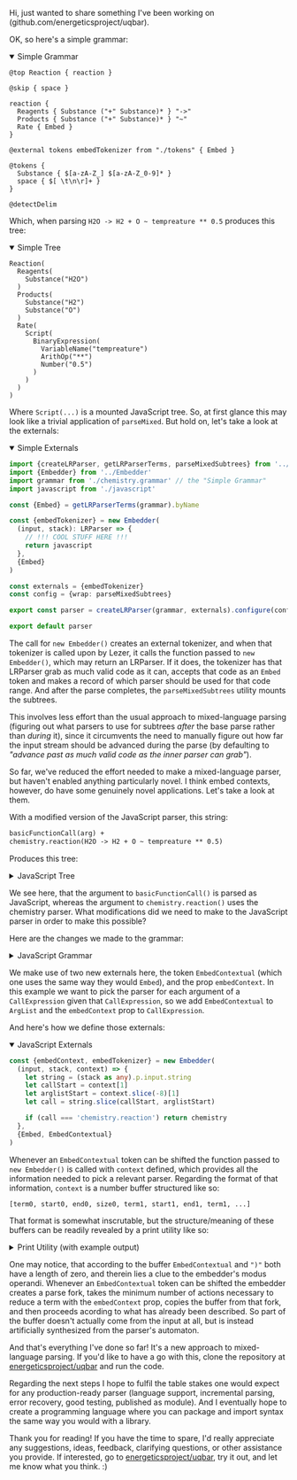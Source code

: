 Hi, just wanted to share something I've been working on (github.com/energeticsproject/uqbar).

OK, so here's a simple grammar:

<details open>
<summary>Simple Grammar</summary>

```grammar
@top Reaction { reaction }

@skip { space }

reaction {
  Reagents { Substance ("+" Substance)* } "->"
  Products { Substance ("+" Substance)* } "~"
  Rate { Embed }
}

@external tokens embedTokenizer from "./tokens" { Embed }

@tokens {
  Substance { $[a-zA-Z_] $[a-zA-Z_0-9]* }
  space { $[ \t\n\r]+ }
}

@detectDelim
```

</details>

Which, when parsing `H2O -> H2 + O ~ tempreature ** 0.5` produces this tree:

<details open>
<summary>Simple Tree</summary>

```
Reaction(
  Reagents(
    Substance("H2O")
  )
  Products(
    Substance("H2")
    Substance("O")
  )
  Rate(
    Script(
      BinaryExpression(
        VariableName("tempreature")
        ArithOp("**")
        Number("0.5")
      )
    )
  )
)
```

</details>

Where `Script(...)` is a mounted JavaScript tree. So, at first glance this may look like a trivial application of `parseMixed`. But hold on, let's take a look at the externals:

<details open>
<summary>Simple Externals</summary>

```ts
import {createLRParser, getLRParserTerms, parseMixedSubtrees} from '../utils'
import {Embedder} from '../Embedder'
import grammar from './chemistry.grammar' // the "Simple Grammar"
import javascript from './javascript'

const {Embed} = getLRParserTerms(grammar).byName

const {embedTokenizer} = new Embedder(
  (input, stack): LRParser => {
    // !!! COOL STUFF HERE !!!
    return javascript
  },
  {Embed}
)

const externals = {embedTokenizer}
const config = {wrap: parseMixedSubtrees}

export const parser = createLRParser(grammar, externals).configure(config)

export default parser
```

</details>

The call for `new Embedder()` creates an external tokenizer, and when that tokenizer is called upon by Lezer, it calls the function passed to `new Embedder()`, which may return an LRParser. If it does, the tokenizer has that LRParser grab as much valid code as it can, accepts that code as an `Embed` token and makes a record of which parser should be used for that code range. And after the parse completes, the `parseMixedSubtrees` utility mounts the subtrees.

This involves less effort than the usual approach to mixed-language parsing (figuring out what parsers to use for subtrees _after_ the base parse rather than _during_ it), since it circumvents the need to manually figure out how far the input stream should be advanced during the parse (by defaulting to _"advance past as much valid code as the inner parser can grab"_).

So far, we've reduced the effort needed to make a mixed-language parser, but haven't enabled anything particularly novel. I think embed contexts, however, do have some genuinely novel applications. Let's take a look at them.

With a modified version of the JavaScript parser, this string:

```txt
basicFunctionCall(arg) +
chemistry.reaction(H2O -> H2 + O ~ tempreature ** 0.5)
```

Produces this tree:

<details>
<summary>JavaScript Tree</summary>

```
Script(
  BinaryExpression(
    CallExpression(
      VariableName("basicFunctionCall")
      ArgList(
        "("
        VariableName("arg")
        ")"
      )
    )
    ArithOp("+")
    CallExpression(
      MemberExpression(
        VariableName("chemistry")
        "."
        PropertyName("reaction")
      )
      ArgList(
        "("
        Reaction(
          Reagents(
            Substance("H2O")
          )
          Products(
            Substance("H2")
            Substance("O")
          )
          Rate(
            Script(
              BinaryExpression(
                VariableName("tempreature")
                ArithOp("**")
                Number("0.5")
              )
            )
          )
        )
        ")"
      )
    )
  )
)
```

</details>

We see here, that the argument to `basicFunctionCall()` is parsed as JavaScript, whereas the argument to `chemistry.reaction()` uses the chemistry parser. What modifications did we need to make to the JavaScript parser in order to make this possible?

Here are the changes we made to the grammar:

<details>
<summary>JavaScript Grammar</summary>

```git
diff --git a/src/javascript.grammar b/src/javascript.grammar
index b98ca66..0b506f4 100644
--- a/src/javascript.grammar
+++ b/src/javascript.grammar
@@ -35,7 +35,7 @@

-@top Script { statement+ }
+@top Script { expressionNoComma }

 statement[@isGroup=Statement] {
   ...
-  NewExpression { kw<"new"> expressionNoComma (!newArgs TypeArgList? ArgList)? } |
+  NewExpression[embedContext=1] { kw<"new"> expressionNoComma (!newArgs TypeArgList? ArgList)? } |
   ...
-  CallExpression { expressionNoComma !call TypeArgList? ArgList } |
+  CallExpression[embedContext=1] { expressionNoComma !call TypeArgList? ArgList } |
   ...
 }

 ArgList {
-  "(" commaSep<"..."? expressionNoComma> ")"
+  "(" commaSep<(EmbedContextual | "..."? expressionNoComma)> ")"
 }

+@external tokens embedTokenizer from "./tokens" { EmbedContextual }
+@external prop embedContext from "./tokens"
```

</details>

We make use of two new externals here, the token `EmbedContextual` (which one uses the same way they would `Embed`), and the prop `embedContext`. In this example we want to pick the parser for each argument of a `CallExpression` given that `CallExpression`, so we add `EmbedContextual` to `ArgList` and the `embedContext` prop to `CallExpression`.

And here's how we define those externals:

<details open>
<summary>JavaScript Externals</summary>

```ts
const {embedContext, embedTokenizer} = new Embedder(
  (input, stack, context) => {
    let string = (stack as any).p.input.string
    let callStart = context[1]
    let arglistStart = context.slice(-8)[1]
    let call = string.slice(callStart, arglistStart)

    if (call === 'chemistry.reaction') return chemistry
  },
  {Embed, EmbedContextual}
)
```

</details>

Whenever an `EmbedContextual` token can be shifted the function passed to `new Embedder()` is called with `context` defined, which provides all the information needed to pick a relevant parser. Regarding the format of that information, `context` is a number buffer structured like so:

`[term0, start0, end0, size0, term1, start1, end1, term1, ...]`

That format is somewhat inscrutable, but the structure/meaning of these buffers can be readily revealed by a print utility like so:

<details>
<summary>Print Utility (with example output)</summary>

```ts
const printBuffer = (buffer: number[], grammar: string) => {
  let terms = getLRParserTerms(grammar).byId
  let printed = ''
  for (let i = 0; i < buffer.length; i += 4) {
    let [term, start, end, size] = buffer.slice(i, i + 4)
    printed += `${terms[term]}[${start}:${end}] ${size / 4}\n`
  }
  return printed
}
```

Example output:

```
VariableName[25:34] 1
"."[34:35] 1
PropertyName[35:43] 1
MemberExpression[25:43] 4
"("[43:44] 1
EmbedContextual[44:44] 1
")"[44:44] 1
ArgList[43:44] 4
CallExpression[25:44] 9
```

</details>

One may notice, that according to the buffer `EmbedContextual` and `")"` both have a length of zero, and therein lies a clue to the embedder's modus operandi. Whenever an `EmbedContextual` token can be shifted the embedder creates a parse fork, takes the minimum number of actions necessary to reduce a term with the `embedContext` prop, copies the buffer from that fork, and then proceeds acording to what has already been described. So part of the buffer doesn't actually come from the input at all, but is instead artificially synthesized from the parser's automaton.

And that's everything I've done so far! It's a new approach to mixed-language parsing. If you'd like to have a go with this, clone the repository at [energeticsproject/uqbar](github.com/energeticsproject/uqbar) and run the code.

Regarding the next steps I hope to fulfil the table stakes one would expect for any production-ready parser (language support, incremental parsing, error recovery, good testing, published as module). And I eventually hope to create a programming language where you can package and import syntax the same way you would with a library.

Thank you for reading! If you have the time to spare, I'd really appreciate any suggestions, ideas, feedback, clarifying questions, or other assistance you provide. If interested, go to [energeticsproject/uqbar](github.com/energeticsproject/uqbar), try it out, and let me know what you think. :)
